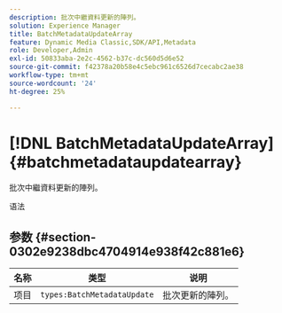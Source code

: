 ```yaml
---
description: 批次中繼資料更新的陣列。
solution: Experience Manager
title: BatchMetadataUpdateArray
feature: Dynamic Media Classic,SDK/API,Metadata
role: Developer,Admin
exl-id: 50833aba-2e2c-4562-b37c-dc560d5d6e52
source-git-commit: f42378a20b58e4c5ebc961c6526d7cecabc2ae38
workflow-type: tm+mt
source-wordcount: '24'
ht-degree: 25%

---
```


# [!DNL BatchMetadataUpdateArray]{#batchmetadataupdatearray}

批次中繼資料更新的陣列。

语法

## 参数 {#section-0302e9238dbc4704914e938f42c881e6}

| 名称 | 类型 | 说明 |
|---|---|---|
| 项目 | `types:BatchMetadataUpdate` | 批次更新的陣列。 |
